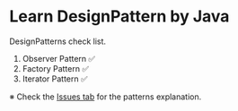 # Learn DesignPattern by Java

DesignPatterns check list.

1. Observer Pattern :white_check_mark:
2. Factory Pattern :white_check_mark:
3. Iterator Pattern :white_check_mark:

※ Check the [Issues tab](https://github.com/tuananhhedspibk/DesignPattern/issues) for the patterns explanation.
